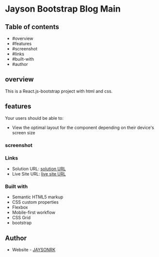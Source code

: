 # Jayson Bootstrap Blog Main

## Table of contents

  - #overview
  - #features
  - #screenshot
  - #links
  - #built-with
  - #author

## overview

This is a React.js-bootstrap project with html and css.

## features

Your users should be able to:

- View the optimal layout for the component depending on their device's screen size


### screenshot



### Links

- Solution URL: [solution URL](https://github.com/JAYSONRK/Jayson-Progamming-language-Blog-bootstrap)
- Live Site URL: [live site URL](https://jaysonrk.github.io/Jayson-Progamming-language-Blog-bootstrap/)


### Built with

- Semantic HTML5 markup
- CSS custom properties
- Flexbox
- Mobile-first workflow
- CSS Grid
- bootstrap

## Author

- Website - [JAYSONRK](https://jaysonrk.com/)
